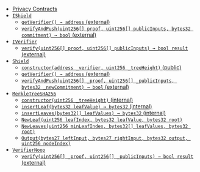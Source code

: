 - [Privacy Contracts](#privacy-contracts)
- [`IShield`](#-ishield-)
  - [`getVerifier() → address` (external)](#-getverifier-----address---external-)
  - [`verifyAndPush(uint256[] proof, uint256[] publicInputs, bytes32 commitment) → bool` (external)](#-verifyandpush-uint256---proof--uint256---publicinputs--bytes32-commitment----bool---external-)
- [`IVerifier`](#-iverifier-)
  - [`verify(uint256[] proof, uint256[] publicInputs) → bool result` (external)](#-verify-uint256---proof--uint256---publicinputs----bool-result---external-)
- [`Shield`](#-shield-)
  - [`constructor(address _verifier, uint256 _treeHeight)` (public)](#-constructor-address--verifier--uint256--treeheight----public-)
  - [`getVerifier() → address` (external)](#-getverifier-----address---external--1)
  - [`verifyAndPush(uint256[] _proof, uint256[] _publicInputs, bytes32 _newCommitment) → bool` (external)](#-verifyandpush-uint256----proof--uint256----publicinputs--bytes32--newcommitment----bool---external-)
- [`MerkleTreeSHA256`](#-merkletreesha256-)
  - [`constructor(uint256 _treeHeight)` (internal)](#-constructor-uint256--treeheight----internal-)
  - [`insertLeaf(bytes32 leafValue) → bytes32` (internal)](#-insertleaf-bytes32-leafvalue----bytes32---internal-)
  - [`insertLeaves(bytes32[] leafValues) → bytes32` (internal)](#-insertleaves-bytes32---leafvalues----bytes32---internal-)
  - [`NewLeaf(uint256 leafIndex, bytes32 leafValue, bytes32 root)`](#-newleaf-uint256-leafindex--bytes32-leafvalue--bytes32-root--)
  - [`NewLeaves(uint256 minLeafIndex, bytes32[] leafValues, bytes32 root)`](#-newleaves-uint256-minleafindex--bytes32---leafvalues--bytes32-root--)
  - [`Output(bytes27 leftInput, bytes27 rightInput, bytes32 output, uint256 nodeIndex)`](#-output-bytes27-leftinput--bytes27-rightinput--bytes32-output--uint256-nodeindex--)
- [`VerifierNoop`](#-verifiernoop-)
  - [`verify(uint256[] _proof, uint256[] _publicInputs) → bool result` (external)](#-verify-uint256----proof--uint256----publicinputs----bool-result---external-)
